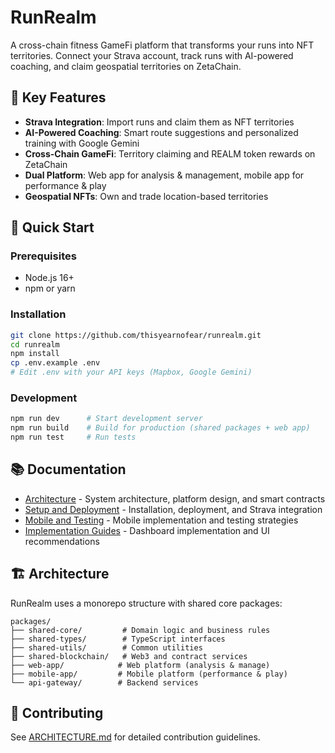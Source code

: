 # RunRealm

A cross-chain fitness GameFi platform that transforms your runs into NFT territories. Connect your Strava account, track runs with AI-powered coaching, and claim geospatial territories on ZetaChain.

## 🌟 Key Features

- **Strava Integration**: Import runs and claim them as NFT territories
- **AI-Powered Coaching**: Smart route suggestions and personalized training with Google Gemini
- **Cross-Chain GameFi**: Territory claiming and REALM token rewards on ZetaChain
- **Dual Platform**: Web app for analysis & management, mobile app for performance & play
- **Geospatial NFTs**: Own and trade location-based territories

## 🚀 Quick Start

### Prerequisites
- Node.js 16+
- npm or yarn

### Installation
```bash
git clone https://github.com/thisyearnofear/runrealm.git
cd runrealm
npm install
cp .env.example .env
# Edit .env with your API keys (Mapbox, Google Gemini)
```

### Development
```bash
npm run dev      # Start development server
npm run build    # Build for production (shared packages + web app)
npm run test     # Run tests
```

## 📚 Documentation

- [Architecture](docs/ARCHITECTURE.md) - System architecture, platform design, and smart contracts
- [Setup and Deployment](docs/SETUP_AND_DEPLOYMENT.md) - Installation, deployment, and Strava integration
- [Mobile and Testing](docs/MOBILE_AND_TESTING.md) - Mobile implementation and testing strategies
- [Implementation Guides](docs/IMPLEMENTATION_GUIDES.md) - Dashboard implementation and UI recommendations

## 🏗️ Architecture

RunRealm uses a monorepo structure with shared core packages:

```
packages/
├── shared-core/         # Domain logic and business rules
├── shared-types/        # TypeScript interfaces
├── shared-utils/        # Common utilities
├── shared-blockchain/   # Web3 and contract services
├── web-app/            # Web platform (analysis & manage)
├── mobile-app/         # Mobile platform (performance & play)
└── api-gateway/        # Backend services
```

## 🤝 Contributing

See [ARCHITECTURE.md](docs/ARCHITECTURE.md) for detailed contribution guidelines.
